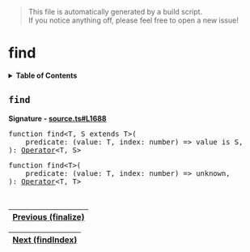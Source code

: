 > This file is automatically generated by a build script.<br>If you notice anything off, please feel free to open a new issue!

# find

<details><summary><b>Table of Contents</b></summary>

1. [<code>find</code>](#find)</details>

## <a name="find"></a><code>find</code>

<b>Signature - [source.ts#L1688](..\/..\/packages\/core\/src\/source.ts#L1688)</b>

<pre>function find&lt;T, S extends T&gt;(<br>    predicate: (value: T, index: number) =&gt; value is S,<br>): <a href="000-Operator.md#Operator">Operator</a>&lt;T, S&gt;</pre>

<pre>function find&lt;T&gt;(<br>    predicate: (value: T, index: number) =&gt; unknown,<br>): <a href="000-Operator.md#Operator">Operator</a>&lt;T, T&gt;</pre><br>

| [Previous \(finalize\)](027-finalize.md#readme) |
| --- |

<div align="right">

| [Next \(findIndex\)](029-findIndex.md#readme) |
| --- |
</div>
